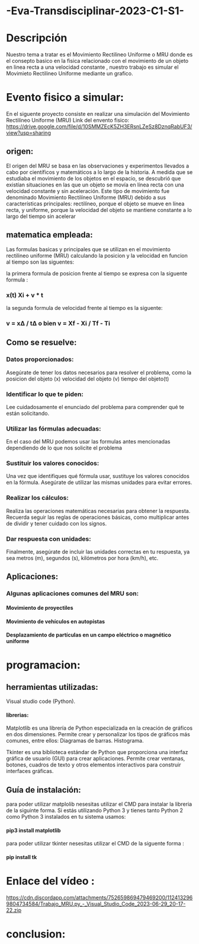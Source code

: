 # -Eva-Transdisciplinar-2023-C1-S1-

# Descripción
Nuestro tema a tratar es el Movimiento Rectilineo Uniforme o MRU donde es el consepto basico en la fisica relacionado  con el movimiento de un objeto en linea recta a una velocidad constante , nuestro trabajo es simular el Movimieto Rectilineo Uniforme mediante un grafico.

# Evento fisico a simular:
En el siguente proyecto consiste en realizar  una simulación del Movimiento Rectilíneo Uniforme (MRU)
Link del envento fisico: https://drive.google.com/file/d/10SMMZEcK5ZH3ERsnLZeSz8DznqRabUF3/view?usp=sharing
## origen:
El origen del MRU se basa en las observaciones y experimentos llevados a cabo por científicos y matemáticos a lo largo de la historia. A medida que se estudiaba el movimiento de los objetos en el espacio, se descubrió que existían situaciones en las que un objeto se movía en línea recta con una velocidad constante y  sin aceleración.
Este tipo de movimiento fue denominado Movimiento Rectilíneo Uniforme (MRU) debido a sus características principales: rectilíneo, porque el objeto se mueve en línea recta, y uniforme, porque la velocidad del objeto se mantiene constante a lo largo del tiempo sin acelerar

## matematica empleada: 
Las formulas basicas y principales que se utilizan en el movimiento rectilineo uniforme (MRU) calculando la posicion y la velocidad en funcion al tiempo son las siguentes:

la primera formula de posicion frente al tiempo se expresa con la siguente formula :  
### x(t) Xi + v * t 

la segunda formula  de velocidad frente al tiempo es la siguente: 
### v = x∆ / t∆     o bien       v =  Xf - Xi / Tf - Ti 

## Como se resuelve:
### Datos proporcionados: 
Asegúrate de tener los datos necesarios para resolver el problema, como la posicion del objeto (x) velocidad del objeto (v)
tiempo del objeto(t) 
### Identificar lo que te piden: 
Lee cuidadosamente el enunciado del problema para comprender qué te están solicitando.
### Utilizar las fórmulas adecuadas: 
En el caso del MRU podemos usar las formulas antes mencionadas dependiendo de lo que nos solicite el problema
### Sustituir los valores conocidos: 
Una vez que identifiques qué fórmula usar, sustituye los valores conocidos en la fórmula. Asegúrate de utilizar las mismas unidades para evitar errores.
### Realizar los cálculos: 
Realiza las operaciones matemáticas necesarias para obtener la respuesta. Recuerda seguir las reglas de operaciones básicas, como multiplicar antes de dividir y tener cuidado con los signos.
### Dar respuesta con unidades: 
Finalmente, asegúrate de incluir las unidades correctas en tu respuesta, ya sea metros (m), segundos (s), kilómetros por hora (km/h), etc.

## Aplicaciones:
### Algunas aplicaciones comunes del MRU son:
#### Movimiento de proyectiles
#### Movimiento de vehículos en autopistas
#### Desplazamiento de partículas en un campo eléctrico o magnético uniforme


# programacion:
## herramientas utilizadas:
Visual studio code (Python).

#### librerias:
Matplotlib es una librería de Python especializada en la creación de gráficos en dos dimensiones. Permite crear y personalizar los tipos de gráficos más comunes, entre ellos: Diagramas de barras. Histograma.

Tkinter es una biblioteca estándar de Python que proporciona una interfaz gráfica de usuario (GUI) para crear aplicaciones. Permite crear ventanas, botones, cuadros de texto y otros elementos interactivos para construir interfaces gráficas.

## Guía de instalación:
para poder utilizar matplolib nesesitas utilizar el CMD para instalar la libreria de la siguinte forma. 
Si estás utilizando Python 3 y tienes tanto Python 2 como Python 3 instalados en tu sistema usamos:
#### pip3 install matplotlib
para poder utilizar tkinter nesesitas utilizar el CMD de la siguente forma :
#### pip install tk 

# Enlace del vídeo :
https://cdn.discordapp.com/attachments/752659869479469200/1124132969804734584/Trabajo_MRU.py_-_Visual_Studio_Code_2023-06-29_20-17-22.zip

# conclusion: 







